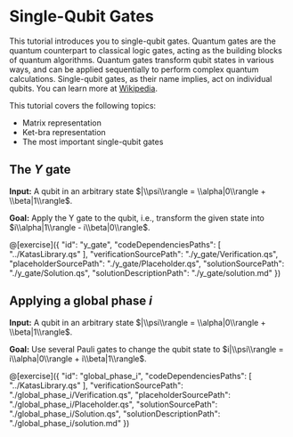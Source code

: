 # Single-Qubit Gates

This tutorial introduces you to single-qubit gates. Quantum gates are the quantum counterpart to classical logic gates, acting as the building blocks of quantum algorithms. Quantum gates transform qubit states in various ways, and can be applied sequentially to perform complex quantum calculations. Single-qubit gates, as their name implies, act on individual qubits. You can learn more at [Wikipedia](https://en.wikipedia.org/wiki/Quantum_logic_gate).

This tutorial covers the following topics:

- Matrix representation
- Ket-bra representation
- The most important single-qubit gates

## The $Y$ gate

**Input:** A qubit in an arbitrary state $|\\psi\\rangle = \\alpha|0\\rangle + \\beta|1\\rangle$.

**Goal:** Apply the Y gate to the qubit, i.e., transform the given state into $i\\alpha|1\\rangle - i\\beta|0\\rangle$.

@[exercise]({
"id": "y_gate",
"codeDependenciesPaths": [
"../KatasLibrary.qs"
],
"verificationSourcePath": "./y_gate/Verification.qs",
"placeholderSourcePath": "./y_gate/Placeholder.qs",
"solutionSourcePath": "./y_gate/Solution.qs",
"solutionDescriptionPath": "./y_gate/solution.md"
})

## Applying a global phase $i$

**Input:** A qubit in an arbitrary state $|\\psi\\rangle = \\alpha|0\\rangle + \\beta|1\\rangle$.

**Goal:** Use several Pauli gates to change the qubit state to $i|\\psi\\rangle = i\\alpha|0\\rangle + i\\beta|1\\rangle$.

@[exercise]({
"id": "global_phase_i",
"codeDependenciesPaths": [
"../KatasLibrary.qs"
],
"verificationSourcePath": "./global_phase_i/Verification.qs",
"placeholderSourcePath": "./global_phase_i/Placeholder.qs",
"solutionSourcePath": "./global_phase_i/Solution.qs",
"solutionDescriptionPath": "./global_phase_i/solution.md"
})
